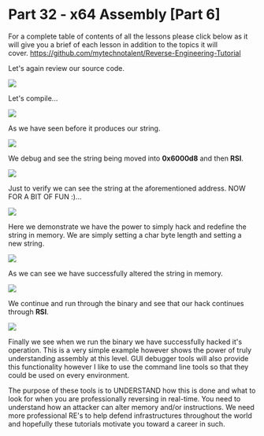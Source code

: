 # Part 32 - x64 Assembly \[Part 6\]

For a complete table of contents of all the lessons please click below as it will give you a brief of each lesson in addition to the topics it will cover.&nbsp;https://github.com/mytechnotalent/Reverse-Engineering-Tutorial

Let's again review our source code.

<div class="slate-resizable-image-embed slate-image-embed__resize-full-width"><img src="https://media-exp1.licdn.com/dms/image/C4E12AQFkuQVAI7K9yw/article-inline_image-shrink_1000_1488/0/1553853169947?e=1614211200&amp;v=beta&amp;t=RuIHTtmQ8NPd8AFgdiGJPmcl1_tnbCYgLIlEdagl9Ng"/></div>

Let's compile...

<div class="slate-resizable-image-embed slate-image-embed__resize-full-width"><img src="https://media-exp1.licdn.com/dms/image/C4E12AQHpIdxHsGfWzg/article-inline_image-shrink_1000_1488/0/1553853185424?e=1614211200&amp;v=beta&amp;t=e3tedTBG1kUM0q73geebuWWWNcRKcqhKNM_x9bru-1w"/></div>

As we have seen before it produces our string.

<div class="slate-resizable-image-embed slate-image-embed__resize-full-width"><img src="https://media-exp1.licdn.com/dms/image/C4E12AQEWLfhR-z3pZA/article-inline_image-shrink_1000_1488/0/1553853213341?e=1614211200&amp;v=beta&amp;t=uw-uGYM25m3aHDbpR9oV0MXk1J0Pi8CNSTmmSAwowS8"/></div>

We debug and see the string being moved into __0x6000d8__ and then __RSI__.

<div class="slate-resizable-image-embed slate-image-embed__resize-full-width"><img src="https://media-exp1.licdn.com/dms/image/C4E12AQGzJDJbDIwVhg/article-inline_image-shrink_1000_1488/0/1553853259407?e=1614211200&amp;v=beta&amp;t=XjlbuMAjBnDl3pzqVmUMqs5a3AUndxI_kXjkJWUrmeo"/></div>

Just to verify we can see the string at the aforementioned address. NOW FOR A BIT OF FUN :)...

<div class="slate-resizable-image-embed slate-image-embed__resize-full-width"><img src="https://media-exp1.licdn.com/dms/image/C4E12AQHvCI2zv9mhkw/article-inline_image-shrink_1000_1488/0/1553853296959?e=1614211200&amp;v=beta&amp;t=-yyJZ4q1M4QYuTbF_4n6IRdqAkpRNqIwdqsP777kuTs"/></div>

Here we demonstrate we have the power to simply hack and redefine the string in memory. We are simply setting a char byte length and setting a new string.

<div class="slate-resizable-image-embed slate-image-embed__resize-full-width"><img src="https://media-exp1.licdn.com/dms/image/C4E12AQEEaDkAAZehvA/article-inline_image-shrink_1000_1488/0/1553853373225?e=1614211200&amp;v=beta&amp;t=iOb86Sh62beuI0R7Tgdfhs2tGqtTmRYv9PzDv-U4D5Q"/></div>

As we can see we have successfully altered the string in memory.

<div class="slate-resizable-image-embed slate-image-embed__resize-full-width"><img src="https://media-exp1.licdn.com/dms/image/C4E12AQFQuIyqZscy5w/article-inline_image-shrink_1000_1488/0/1553853413835?e=1614211200&amp;v=beta&amp;t=9_l0T8eeqoSGBW-IhUeuJ9-PmO7KliiUHL3aZ4OKzks"/></div>

We continue and run through the binary and see that our hack continues through __RSI__.

<div class="slate-resizable-image-embed slate-image-embed__resize-full-width"><img src="https://media-exp1.licdn.com/dms/image/C4E12AQEjZ0vlo3Qn-Q/article-inline_image-shrink_1000_1488/0/1553853461475?e=1614211200&amp;v=beta&amp;t=QWA6HzLFBdnZJDMj9Oez3_mrjJcaE6evkAKKnXopGr8"/></div>

Finally we see when we run the binary we have successfully hacked it's operation. This is a very simple example however shows the power of truly understanding assembly at this level. GUI debugger tools will also provide this functionality however I like to use the command line tools so that they could be used on every environment.

The purpose of these tools is to UNDERSTAND how this is done and what to look for when you are professionally reversing in real-time. You need to understand how an attacker can alter memory and/or instructions. We need more professional RE's to help defend infrastructures throughout the world and hopefully these tutorials motivate you toward a career in such.